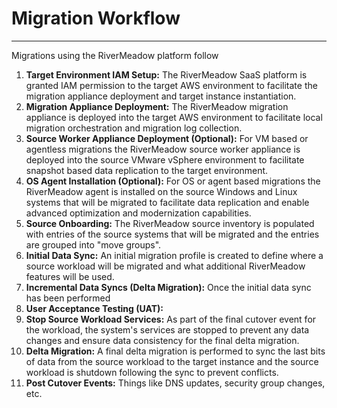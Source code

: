# Migration Workflow
---
Migrations using the RiverMeadow platform follow

1. **Target Environment IAM Setup:** The RiverMeadow SaaS platform is granted IAM permission to the target AWS environment to facilitate the migration appliance deployment and target instance instantiation.
2. **Migration Appliance Deployment:** The RiverMeadow migration appliance is deployed into the target AWS environment to facilitate local migration orchestration and migration log collection.
3. **Source Worker Appliance Deployment (Optional):** For VM based or agentless migrations the RiverMeadow source worker appliance is deployed into the source VMware vSphere environment to facilitate snapshot based data replication to the target environment.
4. **OS Agent Installation (Optional):** For OS or agent based migrations the RiverMeadow agent is installed on the source Windows and Linux systems that will be migrated to facilitate data replication and enable advanced optimization and modernization capabilities.
5. **Source Onboarding:** The RiverMeadow source inventory is populated with entries of the source systems that will be migrated and the entries are grouped into "move groups".
6. **Initial Data Sync:** An initial migration profile is created to define where a source workload will be migrated and what additional RiverMeadow features will be used.
7. **Incremental Data Syncs (Delta Migration):** Once the initial data sync has been performed
8. **User Acceptance Testing (UAT):** 
9. **Stop Source Workload Services:** As part of the final cutover event for the workload, the system's services are stopped to prevent any data changes and ensure data consistency for the final delta migration.
10. **Delta Migration:** A final delta migration is performed to sync the last bits of data from the source workload to the target instance and the source workload is shutdown following the sync to prevent conflicts.
11. **Post Cutover Events:** Things like DNS updates, security group changes, etc. 